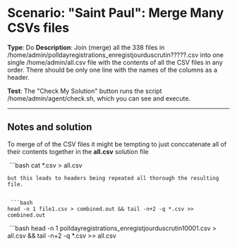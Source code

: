 # Scenario: "Saint Paul": Merge Many CSVs files
**Type**: Do
**Description**: Join (merge) all the 338 files in /home/admin/polldayregistrations_enregistjourduscrutin?????.csv into one single /home/admin/all.csv file with the contents of all the CSV files in any order. There should be only one line with the names of the columns as a header.

**Test**: The "Check My Solution" button runs the script /home/admin/agent/check.sh, which you can see and execute.

---
## Notes and solution
To merge of of the CSV files it might be tempting to just conccatenate all of their contents together in the **all.csv** solution file

 ```bash
cat *.csv > all.csv
```
but this leads to headers being repeated all thorough the resulting file.


 ```bash
head -n 1 file1.csv > combined.out && tail -n+2 -q *.csv >> combined.out
```

 ```bash
head -n 1 polldayregistrations_enregistjourduscrutin10001.csv > all.csv && tail -n+2 -q *.csv >> all.csv
```